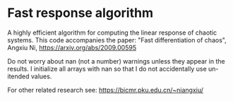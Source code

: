 # Fast response algorithm

A highly efficient algorithm for computing the linear response of chaotic systems. This code accompanies the paper: "Fast differentiation of chaos", Angxiu Ni, https://arxiv.org/abs/2009.00595

Do not worry about nan (not a number) warnings unless they appear in the results. I initialize all arrays with nan so that I do not accidentally use un-itended values.

For other related research see: https://bicmr.pku.edu.cn/~niangxiu/
